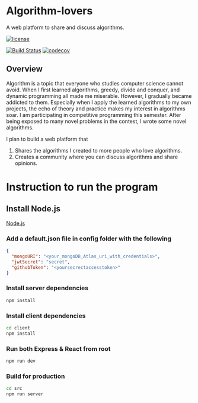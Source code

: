 # Algorithm-lovers
A web platform to share and discuss algorithms.

[![license](https://img.shields.io/badge/license-MIT-green)](https://github.com/nehCG/algorithm-lovers/blob/main/LICENSE)

[![Build Status](https://github.com/nehCG/algorithm-lovers/workflows/Build%20Status/badge.svg?branch=main)](https://github.com/nehCG/algorithm-lovers/actions?query=workflow%3A%22Build+Status%22)
[![codecov](https://codecov.io/gh/nehCG/algorithm-lovers/branch/main/graph/badge.svg)](https://codecov.io/gh/nehCG/algorithm-lovers)

## Overview
Algorithm is a topic that everyone who studies computer science cannot avoid. 
When I first learned algorithms, greedy, divide and conquer, and dynamic 
programming all made me miserable. However, I gradually became addicted to them. 
Especially when I apply the learned algorithms to my own projects, the echo of 
theory and practice makes my interest in algorithms soar. I am participating 
in competitive programming this semester. After being exposed to many novel 
problems in the contest, I wrote some novel algorithms. 

I plan to build a web platform that

1. Shares the algorithms I created to more people who love algorithms.
2. Creates a community where you can discuss algorithms and share opinions.

# Instruction to run the program

## Install Node.js

[Node.js](https://nodejs.org/en)

### Add a default.json file in config folder with the following

```json
{
  "mongoURI": "<your_mongoDB_Atlas_uri_with_credentials>",
  "jwtSecret": "secret",
  "githubToken": "<yoursecrectaccesstoken>"
}
```

### Install server dependencies

```bash
npm install
```

### Install client dependencies

```bash
cd client
npm install
```

### Run both Express & React from root

```bash
npm run dev
```

### Build for production

```bash
cd src
npm run server
```